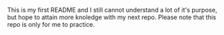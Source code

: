 This is my first README and I still cannot understand a lot of it's purpose, but hope to attain more knoledge with my next repo. Please note that this repo is only for me to practice.
